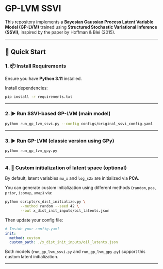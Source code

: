 # GP-LVM SSVI

This repository implements a **Bayesian Gaussian Process Latent Variable Model (GP-LVM)** trained using **Structured Stochastic Variational Inference (SSVI)**, inspired by the paper by Hoffman & Blei (2015).

---

## 🚀 Quick Start

### 1. 📦 Install Requirements
Ensure you have **Python 3.11** installed.

Install dependencies:
```bash
pip install -r requirements.txt
```

---

### 2. ▶️ Run SSVI-based GP-LVM (main model)

```bash
python run_gp_lvm_ssvi.py --config configs/original_ssvi_config.yaml
```

---

### 3. ▶️ Run GP-LVM (classic version using GPy)

```bash
python run_gp_lvm_gpy.py
```

---

### 4. 🔧 Custom initialization of latent space (optional)

By default, latent variables `mu_x` and `log_s2x` are initialized via **PCA**.

You can generate custom initialization using different methods (`random`, `pca`, `prior`, `isomap`, `umap`) via:

```bash
python scripts/x_dist_initialize.py \
       --method random --seed 42 \
       --out x_dist_init_inputs/oil_latents.json
```

Then update your config file:
```yaml
# Inside your config.yaml
init:
  method: custom
  custom_path: ./x_dist_init_inputs/oil_latents.json
```

Both models (`run_gp_lvm_ssvi.py` and `run_gp_lvm_gpy.py`) support this custom latent initialization.

---
